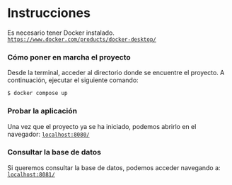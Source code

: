 # Instrucciones

Es necesario tener Docker instalado.
[`https://www.docker.com/products/docker-desktop/`](https://www.docker.com/products/docker-desktop/)

### Cómo poner en marcha el proyecto

Desde la terminal, acceder al directorio donde se encuentre el proyecto. A continuación, ejecutar el siguiente comando:

```console
$ docker compose up
```

### Probar la aplicación

Una vez que el proyecto ya se ha iniciado, podemos abrirlo en el navegador: [`localhost:8080/`](http://localhost:8080/)


### Consultar la base de datos

Si queremos consultar la base de datos, podemos acceder navegando a: [`localhost:8081/`](http://localhost:8081/)